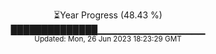 <p align="center">
⏳Year Progress (48.43 %) <br>
██████████████▁▁▁▁▁▁▁▁▁▁▁▁▁▁▁▁ <br>
<sub>Updated: Mon, 26 Jun 2023 18:23:29 GMT</sub>
</p>

